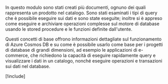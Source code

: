 In questo modulo sono stati creati più documenti, ognuno dei quali rappresenta un prodotto nel catalogo. Sono stati esaminati i tipi di query che è possibile eseguire sui dati e sono state eseguite; inoltre si è appreso come eseguire e archiviare operazioni complesse sul motore di database usando le stored procedure e le funzioni definite dall'utente. 

Questi concetti di base offrono informazioni dettagliate sul funzionamento di Azure Cosmos DB e su come è possibile usarlo come base per i progetti di database di grandi dimensioni, ad esempio le applicazioni di e-commerce, che richiedono la capacità di eseguire rapidamente query e visualizzare i dati in un catalogo, nonché eseguire operazioni e transazioni sui dati nel database.

[!include[](../../../includes/azure-sandbox-cleanup.md)]